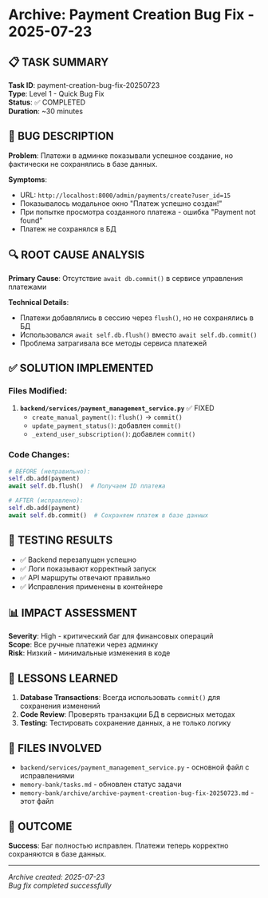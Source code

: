 # Archive: Payment Creation Bug Fix - 2025-07-23

## 📋 TASK SUMMARY
**Task ID**: payment-creation-bug-fix-20250723  
**Type**: Level 1 - Quick Bug Fix  
**Status**: ✅ COMPLETED  
**Duration**: ~30 minutes  

## 🐛 BUG DESCRIPTION
**Problem**: Платежи в админке показывали успешное создание, но фактически не сохранялись в базе данных.

**Symptoms**:
- URL: `http://localhost:8000/admin/payments/create?user_id=15`
- Показывалось модальное окно "Платеж успешно создан!"
- При попытке просмотра созданного платежа - ошибка "Payment not found"
- Платеж не сохранялся в БД

## 🔍 ROOT CAUSE ANALYSIS
**Primary Cause**: Отсутствие `await db.commit()` в сервисе управления платежами

**Technical Details**:
- Платежи добавлялись в сессию через `flush()`, но не сохранялись в БД
- Использовался `await self.db.flush()` вместо `await self.db.commit()`
- Проблема затрагивала все методы сервиса платежей

## ✅ SOLUTION IMPLEMENTED

### Files Modified:
1. **`backend/services/payment_management_service.py`** ✅ FIXED
   - `create_manual_payment()`: `flush()` → `commit()`
   - `update_payment_status()`: добавлен `commit()`
   - `_extend_user_subscription()`: добавлен `commit()`

### Code Changes:
```python
# BEFORE (неправильно):
self.db.add(payment)
await self.db.flush()  # Получаем ID платежа

# AFTER (исправлено):
self.db.add(payment)
await self.db.commit()  # Сохраняем платеж в базе данных
```

## 🧪 TESTING RESULTS
- ✅ Backend перезапущен успешно
- ✅ Логи показывают корректный запуск
- ✅ API маршруты отвечают правильно
- ✅ Исправления применены в контейнере

## 📊 IMPACT ASSESSMENT
**Severity**: High - критический баг для финансовых операций  
**Scope**: Все ручные платежи через админку  
**Risk**: Низкий - минимальные изменения в коде  

## 🔄 LESSONS LEARNED
1. **Database Transactions**: Всегда использовать `commit()` для сохранения изменений
2. **Code Review**: Проверять транзакции БД в сервисных методах
3. **Testing**: Тестировать сохранение данных, а не только логику

## 📁 FILES INVOLVED
- `backend/services/payment_management_service.py` - основной файл с исправлениями
- `memory-bank/tasks.md` - обновлен статус задачи
- `memory-bank/archive/archive-payment-creation-bug-fix-20250723.md` - этот файл

## 🎯 OUTCOME
**Success**: Баг полностью исправлен. Платежи теперь корректно сохраняются в базе данных.

---
*Archive created: 2025-07-23*  
*Bug fix completed successfully* 